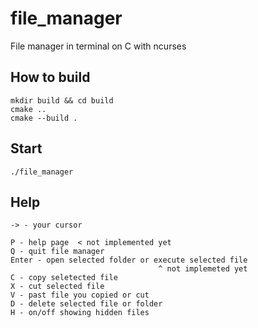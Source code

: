 # file_manager
File manager in terminal on C with ncurses


## How to build
```
mkdir build && cd build
cmake ..
cmake --build .
```
## Start
```
./file_manager
```
## Help

```
-> - your cursor

P - help page  < not implemented yet
Q - quit file manager
Enter - open selected folder or execute selected file 
                                 ^ not implemeted yet
C - copy seletected file
X - cut selected file
V - past file you copied or cut
D - delete selected file or folder
H - on/off showing hidden files
```